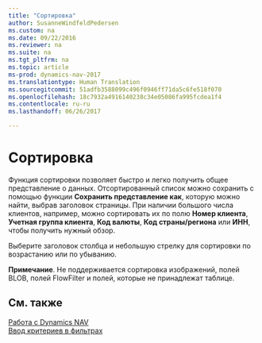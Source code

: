 ```yaml
---
title: "Сортировка"
author: SusanneWindfeldPedersen
ms.custom: na
ms.date: 09/22/2016
ms.reviewer: na
ms.suite: na
ms.tgt_pltfrm: na
ms.topic: article
ms-prod: dynamics-nav-2017
ms.translationtype: Human Translation
ms.sourcegitcommit: 51adfb3588099c496f0946ff71da5c6fe518f070
ms.openlocfilehash: 18c7932a4916140238c34e05086fa995fcdea1f4
ms.contentlocale: ru-ru
ms.lasthandoff: 06/26/2017

---
```

    
# <a name="sorting"></a>Сортировка
Функция сортировки позволяет быстро и легко получить общее представление о данных. Отсортированный список можно сохранить с помощью функции **Сохранить представление как**, которую можно найти, выбрав заголовок страницы. При наличии большого числа клиентов, например, можно сортировать их по полю **Номер клиента**, **Учетная группа клиента**, **Код валюты**, **Код страны/региона** или **ИНН**, чтобы получить нужный обзор.

Выберите заголовок столбца и небольшую стрелку для сортировки по возрастанию или по убыванию.  

**Примечание**. Не поддерживается сортировка изображений, полей BLOB, полей FlowFilter и полей, которые не принадлежат таблице.

## <a name="see-also"></a>См. также
[Работа с Dynamics NAV](ui-work-product.md)  
[Ввод критериев в фильтрах](ui-enter-criteria-filters.md)



